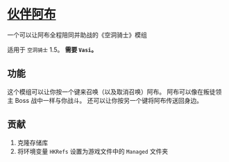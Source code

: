 # [伙伴阿布](https://github.com/Clazex/HollowKnight.CompanionCloth)

一个可以让阿布全程陪同并助战的《空洞骑士》模组

适用于 `空洞骑士` 1.5。
**需要 `Vasi`。**

## 功能
这个模组可以让你按一个键来召唤（以及取消召唤）阿布。
阿布可以像在叛徒领主 Boss 战中一样与你战斗。
还可以让你按另一个键将阿布传送回身边。

## 贡献

1. 克隆存储库
2. 将环境变量 `HKRefs` 设置为游戏文件中的 `Managed` 文件夹
